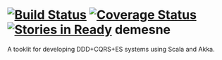 [![Build Status](https://travis-ci.org/dmrolfs/demesne.svg?branch=master)](https://travis-ci.org/dmrolfs/demesne)
[![Coverage Status](https://img.shields.io/coveralls/dmrolfs/demesne.svg)](https://coveralls.io/r/dmrolfs/demesne?branch=master)
[![Stories in Ready](https://badge.waffle.io/dmrolfs/demesne.png?label=ready&title=Ready)](https://waffle.io/dmrolfs/demesne)
demesne
=======

A tooklit for developing DDD+CQRS+ES systems using Scala and Akka.
